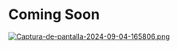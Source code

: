 ﻿# Coming Soon
[![Captura-de-pantalla-2024-09-04-165806.png](https://i.postimg.cc/6Qwj2qhR/Captura-de-pantalla-2024-09-04-165806.png)](https://postimg.cc/RWsQ2MyV)
